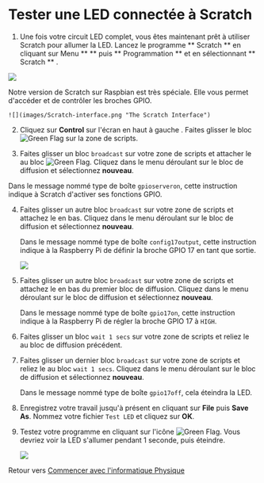 # Tester une LED connectée à Scratch

1.  Une fois votre circuit LED complet, vous êtes maintenant prêt à utiliser Scratch pour allumer la LED. Lancez le programme ** Scratch ** en cliquant sur Menu ** ** puis ** Programmation ** et en sélectionnant ** Scratch ** .

 ![](images/scratch-icon.png)

 Notre version de Scratch sur Raspbian est très spéciale. Elle vous permet d'accéder et de contrôler les broches GPIO.

    ![](images/Scratch-interface.png "The Scratch Interface")

2.  Cliquez sur **Control** sur l'écran en haut à gauche . Faites glisser le bloc ![Green Flag](images/green_flag.png) sur la zone de scripts.

3. Faites glisser un bloc `broadcast` sur votre zone de scripts et attacher le au bloc ![Green Flag](images/green_flag.png). Cliquez dans le menu déroulant sur le bloc de diffusion et sélectionnez **nouveau**.
    
Dans le message nommé type de boîte `gpioserveron`, cette instruction indique à Scratch d'activer ses fonctions GPIO.

4. Faites glisser un autre bloc `broadcast` sur votre zone de scripts et attachez le en bas. Cliquez dans le menu déroulant sur le bloc de diffusion et sélectionnez **nouveau**.

    Dans le message nommé type de boîte `config17output`, cette instruction indique à la Raspberry Pi de définir la broche GPIO 17 en tant que sortie.

    ![](images/scratch_config.png)

5. Faites glisser un autre bloc `broadcast` sur votre zone de scripts et attachez le en bas du premier bloc de diffusion. Cliquez dans le menu déroulant sur le bloc de diffusion et sélectionnez **nouveau**.

    Dans le message nommé type de boîte `gpio17on`, cette instruction indique à la Raspberry Pi de régler la broche GPIO 17 à `HIGH`.

6. Faites glisser un bloc `wait 1 secs` sur votre zone de scripts et reliez le au bloc de diffusion précédent.

7. Faites glisser un dernier bloc `broadcast` sur votre zone de scripts et reliez le au bloc `wait 1 secs`. Cliquez dans le menu déroulant sur le bloc de diffusion et sélectionnez **nouveau**.

    Dans le message nommé type de boîte `gpio17off`, cela éteindra la LED.

8. Enregistrez votre travail jusqu'à présent en cliquant sur **File** puis **Save As**. Nommez votre fichier `Test LED` et cliquez sur **OK**.

9. Testez votre programme en cliquant sur l'icône ![Green Flag](images/green_flag_icon.png). Vous devriez voir la LED s'allumer pendant 1 seconde, puis éteindre.

    ![](images/scratch_complete.png)

Retour vers [Commencer avec l'informatique Physique](worksheet.md)
